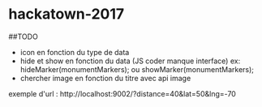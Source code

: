 # hackatown-2017
##TODO
* icon en fonction du type de data
* hide et show en fonction du data (JS coder manque interface) ex: hideMarker(monumentMarkers); ou showMarker(monumentMarkers);
* chercher image en fonction du titre avec api image


exemple d'url : http://localhost:9002/?distance=40&lat=50&lng=-70

